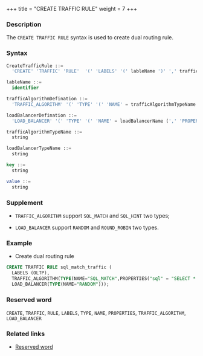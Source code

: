 +++
title = "CREATE TRAFFIC RULE"
weight = 7
+++

### Description

The `CREATE TRAFFIC RULE` syntax is used to create dual routing rule.

### Syntax

```sql
CreateTrafficRule ::=
  'CREATE' 'TRAFFIC' 'RULE'  '(' 'LABELS' '(' lableName ')' ',' trafficAlgorithmDefination ',' loadBalancerDefination ')'

lableName ::=
  identifier

trafficAlgorithmDefination ::=
  'TRAFFIC_ALGORITHM' '(' 'TYPE' '(' 'NAME' = trafficAlgorithmTypeName (',' 'PROPERTIES' '(' key '=' value (',' key '=' value)* ')')? ')' ')'

loadBalancerDefination ::=
  'LOAD_BALANCER' '(' 'TYPE' '(' 'NAME' = loadBalancerName (',' 'PROPERTIES' '(' key '=' value (',' key '=' value)* ')')? ')' ')'

trafficAlgorithmTypeName ::=
  string

loadBalancerTypeName ::=
  string

key ::= 
  string

value ::=
  string
```

### Supplement

- `TRAFFIC_ALGORITHM` support `SQL_MATCH` and `SQL_HINT` two types;

- `LOAD_BALANCER` support `RANDOM` and `ROUND_ROBIN` two types.

### Example

- Create dual routing rule

```sql
CREATE TRAFFIC RULE sql_match_traffic ( 
  LABELS (OLTP),
  TRAFFIC_ALGORITHM(TYPE(NAME="SQL_MATCH",PROPERTIES("sql" = "SELECT * FROM t_order WHERE order_id = 1; UPDATE t_order SET order_id = 5;"))),
  LOAD_BALANCER(TYPE(NAME="RANDOM")));
```

### Reserved word

`CREATE`, `TRAFFIC`, `RULE`, `LABELS`, `TYPE`, `NAME`, `PROPERTIES`, `TRAFFIC_ALGORITHM`, `LOAD_BALANCER`

### Related links

- [Reserved word](/en/reference/distsql/syntax/reserved-word/)
